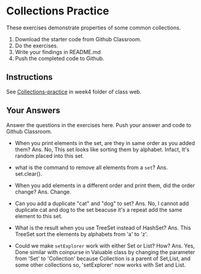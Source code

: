 # Collections Practice

These exercises demonstrate properties of some common collections.

1. Download the starter code from Github Classroom.
2. Do the exercises.
3. Write your findings in README.md
4. Push the completed code to Github.

## Instructions

See [Collections-practice](https://skeoop.github.io/week4/Collections-practice) in week4 folder of class web.

## Your Answers

Answer the questions in the exercises here. Push your answer and code to Github Classroom.

* When you print elements in the set, are they in same order as you added them?
Ans. No, This set looks like sorting them by alphabet. Infact, It's random placed into this set.

* what is the command to remove all elements from a `set`?
Ans. set.clear().

* When you add elements in a different order and print them, did the order change?
Ans. Change.

* Can you add a duplicate "cat" and "dog" to set?
Ans. No, I cannot add duplicate cat and dog to the set beacuse it's a repeat add the same element to this set.

* What is the result when you use TreeSet instead of HashSet?
Ans. This TreeSet sort the elements by alphabets from 'a' to 'z'.

* Could we make `setExplorer` work with either Set or List?  How?
Ans. Yes, Done similar with coinpurse in Valuable class by changing the parameter from 'Set' to 'Collection' because Collection is a parent of Set,List, and some other collections so, 'setExplorer' now works with Set and List.